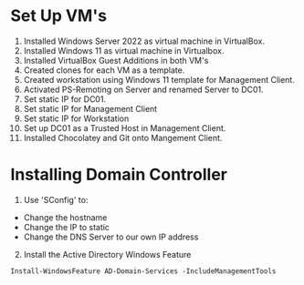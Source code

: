 # Set Up VM's

1. Installed Windows Server 2022 as virtual machine in VirtualBox.
2. Installed Windows 11 as virtual machine in Virtualbox.
3. Installed VirtualBox Guest Additions in both VM's
4. Created clones for each VM as a template.
5. Created workstation using Windows 11 template for Management Client.
7. Activated PS-Remoting on Server and renamed Server to DC01.
8. Set static IP for DC01.
9. Set static IP for Management Client
10. Set static IP for Workstation
11. Set up DC01 as a Trusted Host in Management Client.
12. Installed Chocolatey and Git onto Mangement Client.

# Installing Domain Controller
1. Use 'SConfig' to:
 - Change the hostname
 - Change the IP to static
 - Change the DNS Server to our own IP address

2. Install the Active Directory Windows Feature

```shell
Install-WindowsFeature AD-Domain-Services -IncludeManagementTools
```


